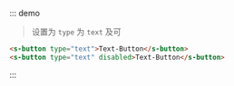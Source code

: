 ::: demo
> 设置为 `type` 为 `text` 及可
```html
<s-button type="text">Text-Button</s-button>
<s-button type="text" disabled>Text-Button</s-button>
```
:::
